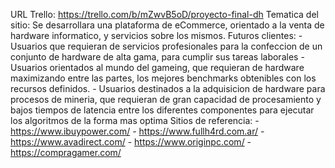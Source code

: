 URL Trello: https://trello.com/b/mZwvB5oD/proyecto-final-dh
Tematica del sitio: Se desarrollara una plataforma de eCommerce, orientado a la venta de hardware informatico, y servicios sobre los mismos.
Futuros clientes: 
	- Usuarios que requieran de servicios profesionales para la confeccion de un conjunto de hardware de alta gama, para cumplir sus tareas laborales
	- Usuarios orientados al mundo del gameing, que requieran de hardware maximizando entre las partes, los mejores benchmarks obtenibles con los recursos definidos.
	- Usuarios destinados a la adquisicion de hardware para procesos de mineria, que requieran de gran capacidad de procesamiento y bajos tiempos de latencia entre los diferentes componentes para ejecutar los algoritmos de la forma mas optima
Sitios de referencia:
	- https://www.ibuypower.com/
	- https://www.fullh4rd.com.ar/
	- https://www.avadirect.com/
	- https://www.originpc.com/
	- https://compragamer.com/

